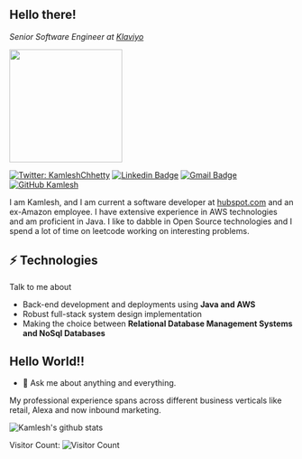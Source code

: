 <h2> Hello there! </h2> 

<p><em>Senior Software Engineer at <a href="http://www.klaviyo.com">Klaviyo</a> 
</em></p>

<img align='center' src='https://user-images.githubusercontent.com/5713670/87202985-820dcb80-c2b6-11ea-9f56-7ec461c497c3.gif' width='200"'>


[![Twitter: KamleshChhetty](https://img.shields.io/twitter/follow/KamleshChhetty?style=social)](https://twitter.com/KamleshChhetty)
[![Linkedin Badge](https://img.shields.io/badge/-kamleshchhetty-blue?style=flat-square&logo=Linkedin&logoColor=white&link=https://www.linkedin.com/in/kamleshchhetty/)](https://www.linkedin.com/in/kamleshchhetty/)
[![Gmail Badge](https://img.shields.io/badge/-kamleshkc2002@gmail.com-c14438?style=flat-square&logo=Gmail&logoColor=white&link=mailto:kamleshkc2002@gmail.com)](mailto:kamleshkc2002@gmail.com)
[![GitHub Kamlesh](https://img.shields.io/github/followers/kamleshkc2002?label=follow&style=social)](https://github.com/kamleshkc2002)

I am Kamlesh, and I am current a software developer at <a href="http://www.hubspot.com">hubspot.com</a> and an ex-Amazon employee. I have extensive experience in AWS technologies and am proficient in Java. I like to dabble in Open Source technologies and I spend a lot of time on leetcode working on interesting problems. 

## ⚡ Technologies
Talk to me about
- Back-end development and deployments using **Java and AWS**
- Robust full-stack system design implementation
- Making the choice between **Relational Database Management Systems and NoSql Databases**

## Hello World!!
- 💬 Ask me about anything and everything.

My professional experience spans across different business verticals like retail, Alexa and now inbound marketing.

![Kamlesh's github stats](https://github-readme-stats.vercel.app/api?username=kamleshkc2002&show_icons=true&hide=["issues"])

Visitor Count: ![Visitor Count](https://profile-counter.glitch.me/kamleshkc2002/count.svg)
